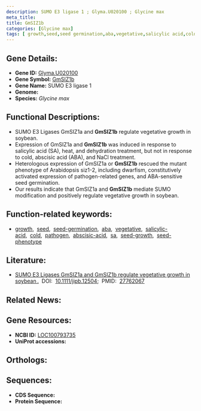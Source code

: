 ```yaml
---
description: SUMO E3 ligase 1 ; Glyma.U020100 ; Glycine max
meta_title:
title: GmSIZ1b
categories: [Glycine max]
tags: [ growth,seed,seed germination,aba,vegetative,salicylic acid,cold,pathogen,abscisic acid,sa,seed growth,seed phenotype ]
---
```


## Gene Details:
- **Gene ID:** [Glyma.U020100]()
- **Gene Symbol:** <u>GmSIZ1b</u>
- **Gene Name:** SUMO E3 ligase 1
- **Genome:** []()
- **Species:** *Glycine max*

## Functional Descriptions:
   - SUMO E3 Ligases GmSIZ1a and **GmSIZ1b** regulate vegetative growth in soybean.
   - Expression of GmSIZ1a and **GmSIZ1b** was induced in response to salicylic acid (SA), heat, and dehydration treatment, but not in response to cold, abscisic acid (ABA), and NaCl treatment.
   - Heterologous expression of GmSIZ1a or **GmSIZ1b** rescued the mutant phenotype of Arabidopsis siz1-2, including dwarfism, constitutively activated expression of pathogen-related genes, and ABA-sensitive seed germination.
   - Our results indicate that GmSIZ1a and **GmSIZ1b** mediate SUMO modification and positively regulate vegetative growth in soybean.

## Function-related keywords:
   - [growth](/tags/growth/),&nbsp;&nbsp;[seed](/tags/seed/),&nbsp;&nbsp;[seed-germination](/tags/seed-germination/),&nbsp;&nbsp;[aba](/tags/aba/),&nbsp;&nbsp;[vegetative](/tags/vegetative/),&nbsp;&nbsp;[salicylic-acid](/tags/salicylic-acid/),&nbsp;&nbsp;[cold](/tags/cold/),&nbsp;&nbsp;[pathogen](/tags/pathogen/),&nbsp;&nbsp;[abscisic-acid](/tags/abscisic-acid/),&nbsp;&nbsp;[sa](/tags/sa/),&nbsp;&nbsp;[seed-growth](/tags/seed-growth/),&nbsp;&nbsp;[seed-phenotype](/tags/seed-phenotype/)

## Literature:
   - [SUMO E3 Ligases GmSIZ1a and GmSIZ1b regulate vegetative growth in soybean .](https://doi.org/10.1111/jipb.12504)&nbsp;&nbsp;DOI:&nbsp;&nbsp;[10.1111/jipb.12504](https://doi.org/10.1111/jipb.12504);&nbsp;&nbsp;PMID:&nbsp;&nbsp;[27762067](https://pubmed.ncbi.nlm.nih.gov/27762067/)

## Related News:

## Gene Resources:
- **NCBI ID:**  [LOC100793735](https://www.ncbi.nlm.nih.gov/gene/?term=LOC100793735)
- **UniProt accessions:**  [](https://www.uniprot.org/uniprotkb//entry)

## Orthologs:

## Sequences:
- **CDS Sequence:**
- **Protein Sequence:**
